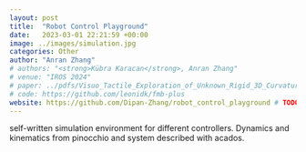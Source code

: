 ```yaml
---
layout: post
title:  "Robot Control Playground"
date:   2023-03-01 22:21:59 +00:00
image: ../images/simulation.jpg
categories: Other
author: "Anran Zhang"
# authors: "<strong>Kübra Karacan</strong>, Anran Zhang"
# venue: "IROS 2024"
# paper: ../pdfs/Visuo_Tactile_Exploration_of_Unknown_Rigid_3D_Curvatures_by_VA_UFIC_karacan_iros24.pdf
# code: https://github.com/leonidk/fmb-plus
website: https://github.com/Dipan-Zhang/robot_control_playground # TODO 
---
```

self-written simulation environment for different controllers. Dynamics and kinematics from pinocchio and system described with acados.